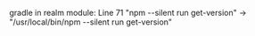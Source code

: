 gradle in realm module: Line 71 "npm --silent run get-version" -> "/usr/local/bin/npm --silent run get-version"

